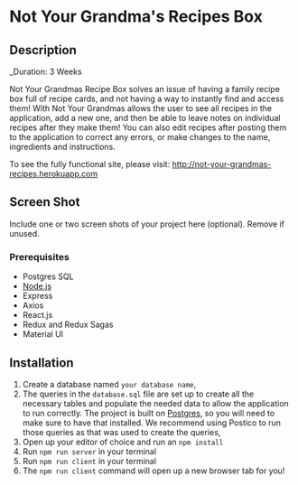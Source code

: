 
# Not Your Grandma's Recipes Box

## Description

_Duration: 3 Weeks

Not Your Grandmas Recipe Box solves an issue of having a family recipe box full of recipe cards, and not having a way to instantly find and access them! With Not Your Grandmas allows the user to see all recipes in the application, add a new one, and then be able to leave notes on individual recipes after they make them! You can also edit recipes after posting them to the application to correct any errors, or make changes to the name, ingredients and instructions.

To see the fully functional site, please visit: http://not-your-grandmas-recipes.herokuapp.com

## Screen Shot

Include one or two screen shots of your project here (optional). Remove if unused.

### Prerequisites

- Postgres SQL
- [Node.js](https://nodejs.org/en/)
- Express
- Axios
- React.js
- Redux and Redux Sagas
- Material UI


## Installation

1. Create a database named `your database name`,
2. The queries in the `database.sql` file are set up to create all the necessary tables and populate the needed data to allow the application to run correctly. The project is built on [Postgres](https://www.postgresql.org/download/), so you will need to make sure to have that installed. We recommend using Postico to run those queries as that was used to create the queries, 
3. Open up your editor of choice and run an `npm install`
4. Run `npm run server` in your terminal
5. Run `npm run client` in your terminal
6. The `npm run client` command will open up a new browser tab for you!